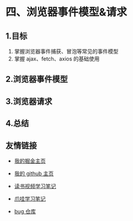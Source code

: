 # 四、浏览器事件模型&请求

## 1.目标

1. 掌握浏览器事件捕获、冒泡等常见的事件模型
2. 掌握 ajax、fetch、axios 的基础使用

## 2.浏览器事件模型

## 3.浏览器请求

## 4.总结

## 友情链接

- [我的掘金主页](https://juejin.cn/user/1042768423037150)

- [我的 github 主页](https://github.com/djsz3y)

- [读书视频学习笔记](https://github.com/djsz3y/learning-notes)

- [爪哇学习笔记](https://github.com/djsz3y/zhaowa-study-notes)

- [bug 仓库](https://github.com/djsz3y/bug-repository)
